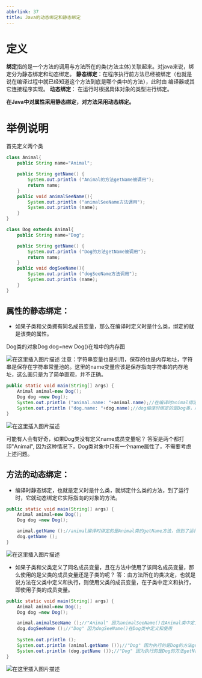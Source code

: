```yaml
---
abbrlink: 37
title: Java的动态绑定和静态绑定
---
```

# 定义
**绑定**指的是一个方法的调用与方法所在的类(方法主体)关联起来。对java来说，绑定分为静态绑定和动态绑定。
**静态绑定**：在程序执行前方法已经被绑定（也就是说在编译过程中就已经知道这个方法到底是哪个类中的方法），此时由 编译器或其它连接程序实现。
**动态绑定**： 在运行时根据具体对象的类型进行绑定。

**在Java中对属性采用静态绑定，对方法采用动态绑定。**


# 举例说明

首先定义两个类
```java
class Animal{
    public String name="Animal";

    public String getName() {
        System.out.println ("Animal的方法getName被调用");
        return name;
    }
    public void animalSeeName(){
        System.out.println ("animalSeeName方法调用");
        System.out.println (name);
    }
}

class Dog extends Animal{
    public String name="Dog";

    public String getName() {
        System.out.println ("Dog的方法getName被调用");
        return name;
    }
    public void dogSeeName(){
        System.out.println ("dogSeeName方法调用");
        System.out.println (name);
    }
}
```

## 属性的静态绑定：

 - 如果子类和父类拥有同名成员变量，那么在编译时定义时是什么类，绑定的就是该类的属性。

Dog类的对象Dog dog=new Dog()在堆中的内存图

![在这里插入图片描述](https://img-blog.csdnimg.cn/f9a778867cc8457aa7875b1b771c2264.png)
注意：字符串变量也是引用，保存的也是内存地址，字符串是保存在字符串常量池的。这里的name变量应该是保存指向字符串的内存地址，这么画只是为了简单直观，并不正确。
```java
public static void main(String[] args) {
    Animal animal=new Dog();
    Dog dog =new Dog();
    System.out.println ("animal.name: "+animal.name);//在编译时animal绑定的是Animal类，所以绑定的是Animal的name属性。
    System.out.println ("dog.name: "+dog.name);//dog编译时绑定的是Dog类，所以绑定的是Dog的name属性。
}
```
![在这里插入图片描述](https://img-blog.csdnimg.cn/8e509edb7d7e40618572941dbd1b2d54.png)

可能有人会有好奇，如果Dog类没有定义name成员变量呢？
答案是两个都打印"Animal",
因为这种情况下，Dog类对象中只有一个name属性了，不需要考虑上述问题。

## 方法的动态绑定：

 - 编译时静态绑定，也就是定义时是什么类，就绑定什么类的方法，到了运行时，它就动态绑定它实际指向的对象的方法。

```java
public static void main(String[] args) {
    Animal animal=new Dog();
    Dog dog =new Dog();

    animal.getName ();//animal编译时绑定的是Animal类的getName方法，但到了运行时，由于它实际指向是一个Dog对象，所以执行的是Dog类的getName方法。
    dog.getName ();
}
```
![在这里插入图片描述](https://img-blog.csdnimg.cn/6b5549948c574d48b3c6a7cba9c80f66.png)


 - 如果子类和父类定义了同名成员变量，且在方法中使用了该同名成员变量，那么使用的是父类的成员变量还是子类的呢？
 答：由方法所在的类决定，也就是说方法在父类中定义和执行，则使用父类的成员变量，在子类中定义和执行，即使用子类的成员变量。
 

```java
public static void main(String[] args) {
    Animal animal=new Dog();
    Dog dog =new Dog();

    animal.animalSeeName ();//"Animal" 因为animalSeeName()在Animal类中定义和使用，
    dog.dogSeeName ();//"Dog" 因为dogSeeName()在Dog类中定义和使用
    
    System.out.println ();
    System.out.println (animal.getName ());//"Dog" 因为执行的是Dog的方法getName(),在Dog类中定义和使用，
    System.out.println (dog.getName ());//"Dog" 因为执行的是Dog的方法getName()在Dog类中定义和使用，
}
```
![在这里插入图片描述](https://img-blog.csdnimg.cn/da6de0b7f8c143c2a7399d81d8e99c0f.png)